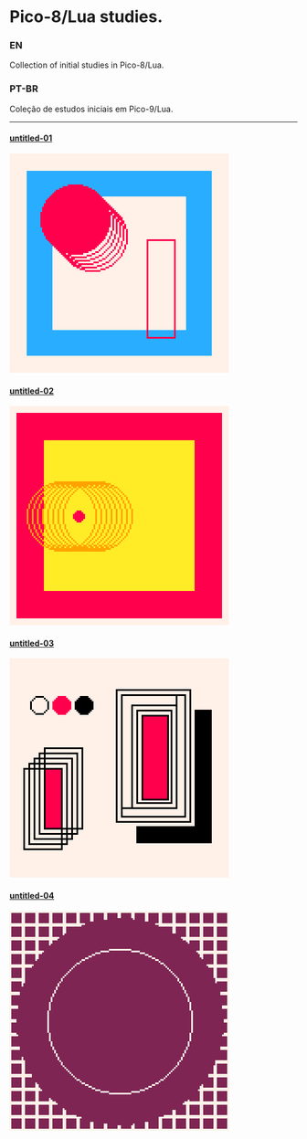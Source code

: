 # Pico-8/Lua studies.

### EN
Collection of initial studies in Pico-8/Lua.

### PT-BR
Coleção de estudos iniciais em Pico-9/Lua.

---

#### [untitled-01](untitled-01/)
![thumb](untitled-01/thumb.png)

#### [untitled-02](untitled-02/)
![thumb](untitled-02/thumb.png)

#### [untitled-03](untitled-03/)
![thumb](untitled-03/thumb.png)

#### [untitled-04](untitled-04/)
![thumb](untitled-04/thumb.png)